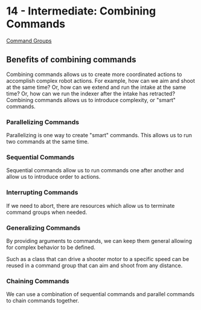 # 14 - Intermediate: Combining Commands

[Command Groups](https://docs.wpilib.org/en/stable/docs/software/commandbased/command-groups.html)

## Benefits of combining commands

Combining commands allows us to create more coordinated actions to accomplish complex robot actions.
For example, how can we aim and shoot at the same time? Or, how can we extend and run the intake at the same time?
Or, how can we run the indexer after the intake has retracted? Combining commands allows us to introduce complexity, or
"smart" commands.

### Parallelizing Commands

Parallelizing is one way to create "smart" commands. This allows us to run two commands at the same time.

### Sequential Commands

Sequential commands allow us to run commands one after another and allow us to introduce order to actions.

### Interrupting Commands

If we need to abort, there are resources which allow us to terminate command groups when needed.

### Generalizing Commands

By providing arguments to commands, we can keep them general allowing for complex behavior to be defined.

Such as a class that can drive a shooter motor to a specific speed can be reused in a command group that can
aim and shoot from any distance.

### Chaining Commands

We can use a combination of sequential commands and parallel commands to chain commands together.
